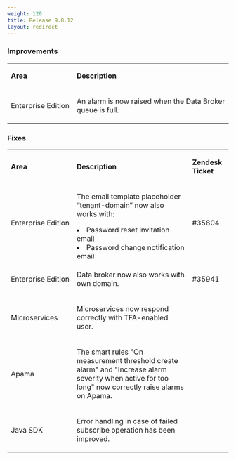 ```yaml
---
weight: 120
title: Release 9.8.12
layout: redirect
---
```


### Improvements

<table class="c8">

<col width = 150>

<tbody>

<tr class="c10">

<td class="c11" colspan="1" rowspan="1">

<span class="c0"><strong>Area</strong></span>

</td>

<td class="c18" colspan="1" rowspan="1">

<span class="c0"><strong>Description</strong></span>

</td>

</tr>

<tr class="c10">

<td class="c11" colspan="1" rowspan="1">

<span class="c4">Enterprise Edition</span>

</td>

<td class="c18" colspan="1" rowspan="1">

<span class="c4">An alarm is now raised when the Data Broker queue is full.</span>

</td>

</tr>

</tbody>

</table>

### Fixes

<table class="c8">

<col width = 150>

<tbody>

<tr class="c10">

<td class="c11" colspan="1" rowspan="1">

<span class="c0"><strong>Area</strong></span>

</td>

<td class="c15" colspan="1" rowspan="1">

<span class="c0"><strong>Description</strong></span>

</td>

<td class="c3" colspan="1" rowspan="1">

<span class="c0"><strong>Zendesk Ticket</strong></span>

</td>

</tr>

<tr class="c10">

<td class="c11" colspan="1" rowspan="1">

<span class="c4">Enterprise Edition</span>

</td>

<td class="c15" colspan="1" rowspan="1">

<span class="c4">The email template placeholder “tenant-domain” now also works with:</span>


<li><span class="c4">Password reset invitation email</span><li>
<span class="c4">Password change notification email                </span>

</td>

<td class="c3" colspan="1" rowspan="1">

<span class="c4">#35804</span>

</td>

</tr>

<tr class="c10">

<td class="c11" colspan="1" rowspan="1">

<span class="c4">Enterprise Edition</span>

</td>

<td class="c15" colspan="1" rowspan="1">

<span class="c4">Data broker now also works with own domain.        </span>

</td>

<td class="c3" colspan="1" rowspan="1">

<span class="c4">#35941</span>

</td>

</tr>

<tr class="c9">

<td class="c11" colspan="1" rowspan="1">

<span class="c4">Microservices</span>

</td>

<td class="c15" colspan="1" rowspan="1">

<span class="c4">Microservices now respond correctly with TFA-enabled user.</span>

</td>

<td class="c3" colspan="1" rowspan="1">

<span class="c0"></span>

</td>

</tr>

<tr class="c10">

<td class="c11" colspan="1" rowspan="1">

<span class="c4">Apama</span>

</td>

<td class="c15" colspan="1" rowspan="1">

<span class="c4">The smart rules "On measurement threshold create alarm" and "Increase alarm severity when active for too long" now correctly raise alarms on Apama.</span>

</td>

<td class="c3" colspan="1" rowspan="1">

<span class="c0"></span>

</td>

</tr>

<tr class="c10">

<td class="c11" colspan="1" rowspan="1">

<span class="c4">Java SDK</span>

</td>

<td class="c15" colspan="1" rowspan="1">

<span class="c4">Error handling in case of failed subscribe operation has been improved.</span>

</td>

<td class="c3" colspan="1" rowspan="1">

<span class="c0"></span>

</td>

</tr>

</tbody>

</table>
